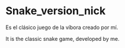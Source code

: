 # Snake_version_nick
Es el clásico juego de la víbora creado por mí.

It is the classic snake game, developed by me.

